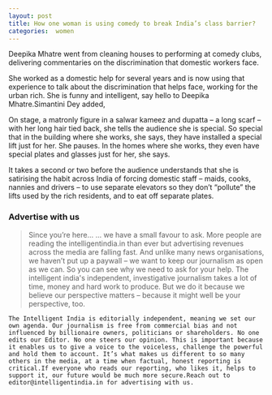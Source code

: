 ```yaml
---
layout: post
title: How one woman is using comedy to break India’s class barrier?
categories:  women 
---
```


Deepika Mhatre went from cleaning houses to performing at comedy clubs, delivering commentaries on the discrimination that domestic workers face.

She worked as a domestic help for several years and is now using that experience to talk about the discrimination that helps face, working for the urban rich. She is funny and intelligent, say hello to Deepika Mhatre.Simantini Dey added,

On stage, a matronly figure in a salwar kameez and dupatta – a long scarf – with her long hair tied back, she tells the audience she is special. So special that in the building where she works, she says, they have installed a special lift just for her. She pauses. In the homes where she works, they even have special plates and glasses just for her, she says.

It takes a second or two before the audience understands that she is satirising the habit across India of forcing domestic staff – maids, cooks, nannies and drivers – to use separate elevators so they don’t “pollute” the lifts used by the rich residents, and to eat off separate plates.



### Advertise with us


>  Since you’re here…
	… we have a small favour to ask. More people are reading the intelligentindia.in than ever but advertising revenues across the media are falling fast. And unlike many news organisations, we haven’t put up a paywall – we want to keep our journalism as open as we can. So you can see why we need to ask for your help. The intelligent india's  independent, investigative journalism takes a lot of time, money and hard work to produce. But we do it because we believe our perspective matters – because it might well be your perspective, too.

	The Intelligent India is editorially independent, meaning we set our own agenda. Our journalism is free from commercial bias and not influenced by billionaire owners, politicians or shareholders. No one edits our Editor. No one steers our opinion. This is important because it enables us to give a voice to the voiceless, challenge the powerful and hold them to account. It’s what makes us different to so many others in the media, at a time when factual, honest reporting is critical.If everyone who reads our reporting, who likes it, helps to support it, our future would be much more secure.Reach out to editor@intelligentindia.in for advertising with us. 
